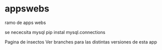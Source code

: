 # appswebs
ramo de apps webs

se nececsita mysql
pip instal mysql.connections


Pagina de insectos
Ver branches para las distintas versiones de esta app
